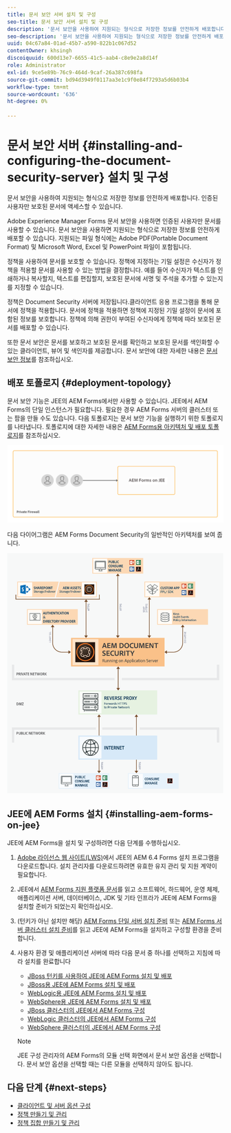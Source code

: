 ```yaml
---
title: 문서 보안 서버 설치 및 구성
seo-title: 문서 보안 서버 설치 및 구성
description: '문서 보안을 사용하여 지원되는 형식으로 저장한 정보를 안전하게 배포합니다. 인증된 사용자만 보호된 문서에 액세스할 수 있습니다. '
seo-description: '문서 보안을 사용하여 지원되는 형식으로 저장한 정보를 안전하게 배포합니다. 인증된 사용자만 보호된 문서에 액세스할 수 있습니다. '
uuid: 04c67a84-01ad-45b7-a590-822b1c067d52
contentOwner: khsingh
discoiquuid: 600d13e7-6655-41c5-aab4-c8e9e2a8d14f
role: Administrator
exl-id: 9ce5e89b-76c9-464d-9caf-26a387c698fa
source-git-commit: bd94d3949f0117aa3e1c9f0e84f7293a5d6b03b4
workflow-type: tm+mt
source-wordcount: '636'
ht-degree: 0%

---
```


# 문서 보안 서버 {#installing-and-configuring-the-document-security-server} 설치 및 구성

문서 보안을 사용하여 지원되는 형식으로 저장한 정보를 안전하게 배포합니다. 인증된 사용자만 보호된 문서에 액세스할 수 있습니다.

Adobe Experience Manager Forms 문서 보안을 사용하면 인증된 사용자만 문서를 사용할 수 있습니다. 문서 보안을 사용하면 지원되는 형식으로 저장한 정보를 안전하게 배포할 수 있습니다. 지원되는 파일 형식에는 Adobe PDF(Portable Document Format) 및 Microsoft Word, Excel 및 PowerPoint 파일이 포함됩니다.

정책을 사용하여 문서를 보호할 수 있습니다. 정책에 지정하는 기밀 설정은 수신자가 정책을 적용할 문서를 사용할 수 있는 방법을 결정합니다. 예를 들어 수신자가 텍스트를 인쇄하거나 복사할지, 텍스트를 편집할지, 보호된 문서에 서명 및 주석을 추가할 수 있는지를 지정할 수 있습니다.

정책은 Document Security 서버에 저장됩니다.클라이언트 응용 프로그램을 통해 문서에 정책을 적용합니다. 문서에 정책을 적용하면 정책에 지정된 기밀 설정이 문서에 포함된 정보를 보호합니다. 정책에 의해 권한이 부여된 수신자에게 정책에 따라 보호된 문서를 배포할 수 있습니다.

또한 문서 보안은 문서를 보호하고 보호된 문서를 확인하고 보호된 문서를 색인화할 수 있는 클라이언트, 뷰어 및 색인자를 제공합니다. 문서 보안에 대한 자세한 내용은 [문서 보안 정보](/help/forms/using/admin-help/document-security.md)를 참조하십시오.

## 배포 토폴로지 {#deployment-topology}

문서 보안 기능은 JEE의 AEM Forms에서만 사용할 수 있습니다. JEE에서 AEM Forms의 단일 인스턴스가 필요합니다. 필요한 경우 AEM Forms 서버의 클러스터 또는 팜을 만들 수도 있습니다. 다음 토폴로지는 문서 보안 기능을 실행하기 위한 토폴로지를 나타냅니다. 토폴로지에 대한 자세한 내용은 [AEM Forms용 아키텍처 및 배포 토폴로지](aem-forms-architecture-deployment.md)를 참조하십시오.

<!--fix above link-->

![](do-not-localize/document-security-server_topology.png)

다음 다이어그램은 AEM Forms Document Security의 일반적인 아키텍처를 보여 줍니다.

![](do-not-localize/document-security-typical-environment.png)

## JEE에 AEM Forms 설치 {#installing-aem-forms-on-jee}

JEE에 AEM Forms을 설치 및 구성하려면 다음 단계를 수행하십시오.

1. [Adobe 라이선스 웹 사이트(LWS)](https://licensing.adobe.com/)에서 JEE의 AEM 6.4 Forms 설치 프로그램을 다운로드합니다. 설치 관리자를 다운로드하려면 유효한 유지 관리 및 지원 계약이 필요합니다.
1. JEE에서 [AEM Forms 지원 플랫폼 문서](/help/forms/using/aem-forms-jee-supported-platforms.md)를 읽고 소프트웨어, 하드웨어, 운영 체제, 애플리케이션 서버, 데이터베이스, JDK 및 기타 인프라가 JEE에 AEM Forms을 설치할 준비가 되었는지 확인하십시오.
1. (턴키가 아닌 설치만 해당) [AEM Forms 단일 서버 설치 준비](https://www.adobe.com/go/learn_aemforms_prepareInstallsingle_64) 또는 [AEM Forms 서버 클러스터 설치 준비](https://www.adobe.com/go/learn_aemforms_prepareInstallcluster_64)를 읽고 JEE에 AEM Forms을 설치하고 구성할 환경을 준비합니다.
1. 사용자 환경 및 애플리케이션 서버에 따라 다음 문서 중 하나를 선택하고 지침에 따라 설치를 완료합니다

   * [JBoss 턴키를 사용하여 JEE에 AEM Forms 설치 및 배포](https://www.adobe.com/go/learn_aemforms_installTurnkey_64)
   * [JBoss용 JEE에 AEM Forms 설치 및 배포](https://www.adobe.com/go/learn_aemforms_installJBoss_64)
   * [WebLogic용 JEE에 AEM Forms 설치 및 배포](https://www.adobe.com/go/learn_aemforms_installWebLogic_64)
   * [WebSphere용 JEE에 AEM Forms 설치 및 배포](https://www.adobe.com/go/learn_aemforms_installWebSphere_64)
   * [JBoss 클러스터의 JEE에서 AEM Forms 구성](https://www.adobe.com/go/learn_aemforms_clusterJBoss_64)
   * [WebLogic 클러스터의 JEE에서 AEM Forms 구성](https://www.adobe.com/go/learn_aemforms_clusterWebLogic_64)
   * [WebSphere 클러스터의 JEE에서 AEM Forms 구성](https://www.adobe.com/go/learn_aemforms_clusterWebSphere_64)

   >[!NOTE]
   >
   >JEE 구성 관리자의 AEM Forms의 모듈 선택 화면에서 문서 보안 옵션을 선택합니다. 문서 보안 옵션을 선택할 때는 다른 모듈을 선택하지 않아도 됩니다.

## 다음 단계 {#next-steps}

* [클라이언트 및 서버 옵션 구성](/help/forms/using/admin-help/configuring-client-server-options.md)
* [정책 만들기 및 관리](/help/forms/using/admin-help/creating-policies.md)
* [정책 집합 만들기 및 관리](/help/forms/using/admin-help/creating-policy-sets.md)
